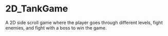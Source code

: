 # 2D_TankGame
A 2D side scroll game where the player goes through different levels, fight enemies, and fight with a boss to win the game.
